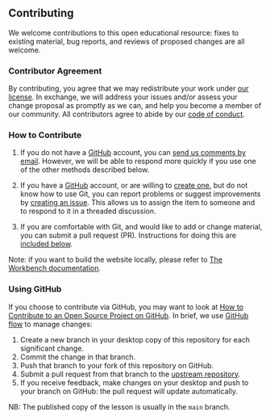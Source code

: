 ## Contributing

We welcome contributions to this open educational resource: fixes to
existing material, bug reports, and reviews of proposed changes are all
welcome.

### Contributor Agreement

By contributing, you agree that we may redistribute your work under [our
license](LICENSE.md). In exchange, we will address your issues and/or assess
your change proposal as promptly as we can, and help you become a member of our
community. All contributors agree to abide by
our [code of conduct](CODE_OF_CONDUCT.md).

### How to Contribute

1. If you do not have a [GitHub][github] account, you can [send us comments by
   email][contact]. However, we will be able to respond more quickly if you use
   one of the other methods described below.

2. If you have a [GitHub][github] account, or are willing to [create
   one][github-join], but do not know how to use Git, you can report problems
   or suggest improvements by [creating an issue][repo-issues]. This allows us
   to assign the item to someone and to respond to it in a threaded discussion.

3. If you are comfortable with Git, and would like to add or change material,
   you can submit a pull request (PR). Instructions for doing this are
   [included below](#using-github).

Note: if you want to build the website locally, please refer to [The Workbench
documentation][template-doc].

### Using GitHub

If you choose to contribute via GitHub, you may want to look at [How to
Contribute to an Open Source Project on GitHub][how-contribute]. In brief, we
use [GitHub flow][github-flow] to manage changes:

1. Create a new branch in your desktop copy of this repository for each
   significant change.
2. Commit the change in that branch.
3. Push that branch to your fork of this repository on GitHub.
4. Submit a pull request from that branch to the [upstream repository][repo].
5. If you receive feedback, make changes on your desktop and push to your
   branch on GitHub: the pull request will update automatically.

NB: The published copy of the lesson is usually in the `main` branch.


[repo]: https://github.com/ubdbra001/FAIR4RS-VirtualEnvs
[repo-issues]: https://github.com/ubdbra001/FAIR4RS-VirtualEnvs/issues
[contact]: mailto:rse@sheffield.ac.uk
[cp-site]: https://carpentries.org/
[dc-issues]: https://github.com/issues?q=user%3Adatacarpentry
[dc-lessons]: https://datacarpentry.org/lessons/
[dc-site]: https://datacarpentry.org/
[discuss-list]: https://carpentries.topicbox.com/groups/discuss
[github]: https://github.com
[github-flow]: https://guides.github.com/introduction/flow/
[github-join]: https://github.com/join
[how-contribute]: https://egghead.io/courses/how-to-contribute-to-an-open-source-project-on-github
[issues]: https://carpentries.org/help-wanted-issues/
[lc-issues]: https://github.com/issues?q=user%3ALibraryCarpentry
[swc-issues]: https://github.com/issues?q=user%3Aswcarpentry
[swc-lessons]: https://software-carpentry.org/lessons/
[swc-site]: https://software-carpentry.org/
[lc-site]: https://librarycarpentry.org/
[template-doc]: https://carpentries.github.io/workbench/
